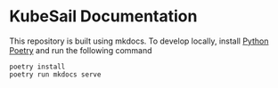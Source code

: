# KubeSail Documentation

This repository is built using mkdocs. To develop locally, install [Python Poetry](https://python-poetry.org/docs/#installation) and run the following command

    poetry install
    poetry run mkdocs serve
